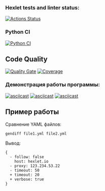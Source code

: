 ### Hexlet tests and linter status:
[![Actions Status](https://github.com/Marina-Charaeva/python-project-50/workflows/hexlet-check/badge.svg)](https://github.com/Marina-Charaeva/python-project-50/actions)

### Python CI
[![Python CI](https://github.com/Marina-Charaeva/python-project-50/actions/workflows/pyci.yml/badge.svg)](https://github.com/Marina-Charaeva/python-project-50/actions/workflows/pyci.yml)

## Code Quality

[![Quality Gate](https://sonarcloud.io/api/project_badges/measure?project=Marina-Charaeva_python-project-50&metric=alert_status)](https://sonarcloud.io/summary/new_code?id=Marina-Charaeva_python-project-50)
[![Coverage](https://sonarcloud.io/api/project_badges/measure?project=Marina-Charaeva_python-project-50&metric=coverage)](https://sonarcloud.io/summary/new_code?id=Marina-Charaeva_python-project-50)

### Демонстрация работы программы:
[![asciicast](https://asciinema.org/a/XHAlGhutxQL3Y96q9Zg4605Lm.svg)](https://asciinema.org/a/XHAlGhutxQL3Y96q9Zg4605Lm)
[![asciicast](https://asciinema.org/a/a5rtYq02naf7cTPbpKsmH4z9y.svg)](https://asciinema.org/a/a5rtYq02naf7cTPbpKsmH4z9y)
[![asciicast](https://asciinema.org/a/sZSPrcT5CLwmUhwkhXT85XfPr.svg)](https://asciinema.org/a/sZSPrcT5CLwmUhwkhXT85XfPr)

## Пример работы

Сравнение YAML файлов:

```bash
gendiff file1.yml file2.yml
```

Вывод:
```
{
  - follow: false
    host: hexlet.io
  - proxy: 123.234.53.22
  - timeout: 50
  + timeout: 20
  + verbose: true
}
```

